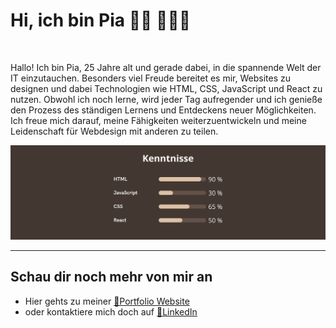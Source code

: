 # Hi, ich bin Pia 👋🏻 👩🏻‍💻

<img src="" style = "width:800px">

Hallo!
Ich bin Pia, 25 Jahre alt und gerade dabei, in die spannende Welt der
IT einzutauchen. Besonders viel Freude bereitet es mir, Websites zu designen und
dabei Technologien wie HTML, CSS, JavaScript und React zu nutzen. Obwohl ich noch lerne,
wird jeder Tag aufregender und ich genieße den Prozess des ständigen Lernens und Entdeckens
neuer Möglichkeiten. Ich freue mich darauf, meine Fähigkeiten weiterzuentwickeln und meine
Leidenschaft für Webdesign mit anderen zu teilen.

<img src="./Kenntnisse.png" style = "width:800px">

---

## Schau dir noch mehr von mir an

- Hier gehts zu meiner [🎨Portfolio Website](https://portfolio-piah.netlify.app/)
- oder kontaktiere mich doch auf [💼LinkedIn](www.linkedin.com/in/pia-heiss)
